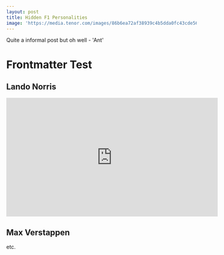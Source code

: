 ```yaml
---
layout: post
title: Hidden F1 Personalities
image: 'https://media.tenor.com/images/86b6ea72af38939c4b5dda0fc43cde56/tenor.gif'
---
```

Quite a informal post but oh well - 'Ant'

# Frontmatter Test

## Lando Norris

<iframe width="560" height="315" src="https://www.youtube.com/embed/UmL3x_-n36I?controls=0" frameborder="0" allow="accelerometer; autoplay; encrypted-media; gyroscope; picture-in-picture" allowfullscreen></iframe>

## Max Verstappen

etc.
